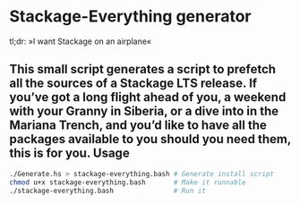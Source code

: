 Stackage-Everything generator
=============================

tl;dr: »I want Stackage on an airplane«

This small script generates a script to prefetch all the sources of a Stackage
LTS release. If you’ve got a long flight ahead of you, a weekend with your
Granny in Siberia, or a dive into in the Mariana Trench, and you’d like to have
all the packages available to you should you need them, this is for you.
Usage
-----

```bash
./Generate.hs > stackage-everything.bash # Generate install script
chmod u+x stackage-everything.bash       # Make it runnable
./stackage-everything.bash               # Run it
```

